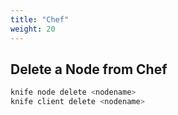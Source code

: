 ```yaml
---
title: "Chef"
weight: 20
---
```


## Delete a Node from Chef

```bash
knife node delete <nodename>
knife client delete <nodename>
```
